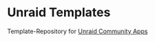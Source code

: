 # Unraid Templates

Template-Repository for [Unraid Community Apps](https://unraid.net/community/apps)
